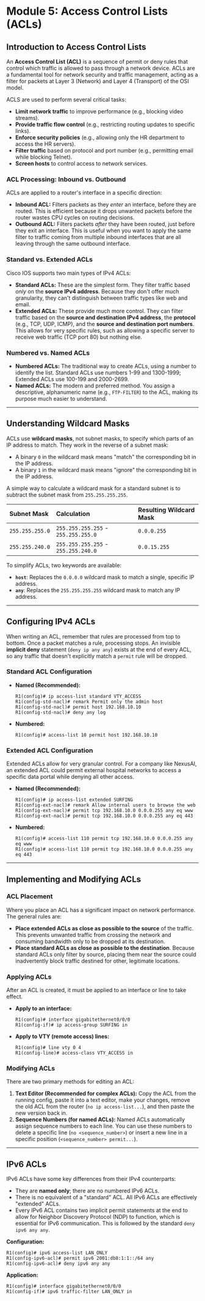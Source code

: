 # Module 5: Access Control Lists (ACLs)

## Introduction to Access Control Lists

An **Access Control List (ACL)** is a sequence of permit or deny rules that control which traffic is allowed to pass through a network device. ACLs are a fundamental tool for network security and traffic management, acting as a filter for packets at Layer 3 (Network) and Layer 4 (Transport) of the OSI model.

ACLS are used to perform several critical tasks:

  * **Limit network traffic** to improve performance (e.g., blocking video streams).
  * **Provide traffic flow control** (e.g., restricting routing updates to specific links).
  * **Enforce security policies** (e.g., allowing only the HR department to access the HR servers).
  * **Filter traffic** based on protocol and port number (e.g., permitting email while blocking Telnet).
  * **Screen hosts** to control access to network services.

### ACL Processing: Inbound vs. Outbound

ACLs are applied to a router's interface in a specific direction:

  * **Inbound ACL:** Filters packets as they *enter* an interface, before they are routed. This is efficient because it drops unwanted packets before the router wastes CPU cycles on routing decisions.
  * **Outbound ACL:** Filters packets *after* they have been routed, just before they exit an interface. This is useful when you want to apply the same filter to traffic coming from multiple inbound interfaces that are all leaving through the same outbound interface.

### Standard vs. Extended ACLs

Cisco IOS supports two main types of IPv4 ACLs:

  * **Standard ACLs:** These are the simplest form. They filter traffic based *only* on the **source IPv4 address**. Because they don't offer much granularity, they can't distinguish between traffic types like web and email.
  * **Extended ACLs:** These provide much more control. They can filter traffic based on the **source and destination IPv4 address**, the **protocol** (e.g., TCP, UDP, ICMP), and the **source and destination port numbers**. This allows for very specific rules, such as allowing a specific server to receive web traffic (TCP port 80) but nothing else.

### Numbered vs. Named ACLs

  * **Numbered ACLs:** The traditional way to create ACLs, using a number to identify the list. Standard ACLs use numbers 1-99 and 1300-1999; Extended ACLs use 100-199 and 2000-2699.
  * **Named ACLs:** The modern and preferred method. You assign a descriptive, alphanumeric name (e.g., `FTP-FILTER`) to the ACL, making its purpose much easier to understand.

-----

## Understanding Wildcard Masks

ACLs use **wildcard masks**, not subnet masks, to specify which parts of an IP address to match. They work in the reverse of a subnet mask:

  * A binary `0` in the wildcard mask means "match" the corresponding bit in the IP address.
  * A binary `1` in the wildcard mask means "ignore" the corresponding bit in the IP address.

A simple way to calculate a wildcard mask for a standard subnet is to subtract the subnet mask from `255.255.255.255`.

| Subnet Mask | Calculation | Resulting Wildcard Mask |
| :--- | :--- | :--- |
| `255.255.255.0` | `255.255.255.255` - `255.255.255.0` | `0.0.0.255` |
| `255.255.240.0` | `255.255.255.255` - `255.255.240.0` | `0.0.15.255` |

To simplify ACLs, two keywords are available:

  * **`host`**: Replaces the `0.0.0.0` wildcard mask to match a single, specific IP address.
  * **`any`**: Replaces the `255.255.255.255` wildcard mask to match any IP address.

-----

## Configuring IPv4 ACLs

When writing an ACL, remember that rules are processed from top to bottom. Once a packet matches a rule, processing stops. An invisible **implicit deny** statement (`deny ip any any`) exists at the end of every ACL, so any traffic that doesn't explicitly match a `permit` rule will be dropped.

### Standard ACL Configuration

  * **Named (Recommended):**
    ```cli
    R1(config)# ip access-list standard VTY_ACCESS
    R1(config-std-nacl)# remark Permit only the admin host
    R1(config-std-nacl)# permit host 192.168.10.10
    R1(config-std-nacl)# deny any log
    ```
  * **Numbered:**
    ```cli
    R1(config)# access-list 10 permit host 192.168.10.10
    ```

### Extended ACL Configuration

Extended ACLs allow for very granular control. For a company like NexusAI, an extended ACL could permit external hospital networks to access a specific data portal while denying all other access.

  * **Named (Recommended):**
    ```cli
    R1(config)# ip access-list extended SURFING
    R1(config-ext-nacl)# remark Allow internal users to browse the web
    R1(config-ext-nacl)# permit tcp 192.168.10.0 0.0.0.255 any eq www
    R1(config-ext-nacl)# permit tcp 192.168.10.0 0.0.0.255 any eq 443
    ```
  * **Numbered:**
    ```cli
    R1(config)# access-list 110 permit tcp 192.168.10.0 0.0.0.255 any eq www
    R1(config)# access-list 110 permit tcp 192.168.10.0 0.0.0.255 any eq 443
    ```

-----

## Implementing and Modifying ACLs

### ACL Placement

Where you place an ACL has a significant impact on network performance. The general rules are:

  * **Place extended ACLs as close as possible to the source** of the traffic. This prevents unwanted traffic from crossing the network and consuming bandwidth only to be dropped at its destination.
  * **Place standard ACLs as close as possible to the destination**. Because standard ACLs only filter by source, placing them near the source could inadvertently block traffic destined for other, legitimate locations.

### Applying ACLs

After an ACL is created, it must be applied to an interface or line to take effect.

  * **Apply to an interface:**
    ```cli
    R1(config)# interface gigabitethernet0/0/0
    R1(config-if)# ip access-group SURFING in
    ```
  * **Apply to VTY (remote access) lines:**
    ```cli
    R1(config)# line vty 0 4
    R1(config-line)# access-class VTY_ACCESS in
    ```

### Modifying ACLs

There are two primary methods for editing an ACL:

1.  **Text Editor (Recommended for complex ACLs):** Copy the ACL from the running config, paste it into a text editor, make your changes, remove the old ACL from the router (`no ip access-list...`), and then paste the new version back in.
2.  **Sequence Numbers (for named ACLs):** Named ACLs automatically assign sequence numbers to each line. You can use these numbers to delete a specific line (`no <sequence_number>`) or insert a new line in a specific position (`<sequence_number> permit...`).

-----

## IPv6 ACLs

IPv6 ACLs have some key differences from their IPv4 counterparts:

  * They are **named only**; there are no numbered IPv6 ACLs.
  * There is no equivalent of a "standard" ACL. All IPv6 ACLs are effectively "extended" ACLs.
  * Every IPv6 ACL contains two implicit permit statements at the end to allow for Neighbor Discovery Protocol (NDP) to function, which is essential for IPv6 communication. This is followed by the standard `deny ipv6 any any`.

**Configuration:**

```cli
R1(config)# ipv6 access-list LAN_ONLY
R1(config-ipv6-acl)# permit ipv6 2001:db8:1:1::/64 any
R1(config-ipv6-acl)# deny ipv6 any any
```

**Application:**

```cli
R1(config)# interface gigabitethernet0/0/0
R1(config-if)# ipv6 traffic-filter LAN_ONLY in
```
